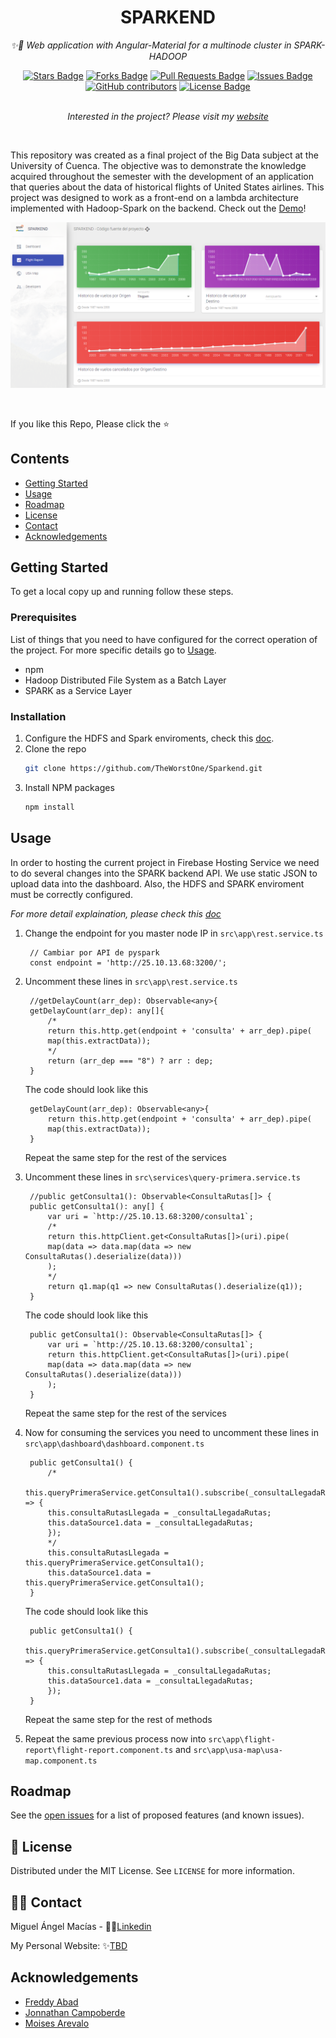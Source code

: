 <h1 align="center">SPARKEND</h1>
<p align="center"><i>✨🐘 Web application with Angular-Material for a multinode cluster in SPARK-HADOOP</i></p>
<div align="center">
  <a href="https://github.com/TheWorstOne/Sparkend/stargazers"><img src="https://img.shields.io/github/stars/TheWorstOne/Sparkend" alt="Stars Badge"/></a>
<a href="https://github.com/TheWorstOne/Sparkend/network/members"><img src="https://img.shields.io/github/forks/TheWorstOne/Sparkend" alt="Forks Badge"/></a>
<a href="https://github.com/TheWorstOne/Sparkend/pulls"><img src="https://img.shields.io/github/issues-pr/TheWorstOne/Sparkend" alt="Pull Requests Badge"/></a>
<a href="https://github.com/TheWorstOne/Sparkend/issues"><img src="https://img.shields.io/github/issues/TheWorstOne/Sparkend" alt="Issues Badge"/></a>
<a href="https://github.com/TheWorstOne/Sparkend/graphs/contributors"><img alt="GitHub contributors" src="https://img.shields.io/github/contributors/TheWorstOne/Sparkend?color=2b9348"></a>
<a href="https://github.com/TheWorstOne/Sparkend/blob/master/LICENSE"><img src="https://img.shields.io/github/license/TheWorstOne/Sparkend?color=2b9348" alt="License Badge"/></a>
</div>
<br>
<p align="center"><i>Interested in the project? Please visit my <a href="https://github.com/TheWorstOne/">website</a></i></p>
<br>

<!-- ABOUT THE PROJECT -->
This repository was created as a final project of the Big Data subject at the University of Cuenca. The objective was to demonstrate the knowledge acquired throughout the semester with the development of an application that queries about the data of historical flights of United States airlines. This project was designed to work as a front-end on a lambda architecture implemented with Hadoop-Spark on the backend. Check out the [Demo](https://sparkend-hosting.web.app/)!

<p align="center">
    <img src="assets/flightreport.png" alt="Logo" width="" height="">
</p>

<br>

If you like this Repo, Please click the :star:

<!-- TABLE OF CONTENTS -->
## Contents
  - [Getting Started](#getting-started)
  - [Usage](#usage)
  - [Roadmap](#roadmap)
  - [License](#:pencil:-license)
  - [Contact](#:man_astronaut:-contact)
  - [Acknowledgements](#acknowledgements)

  <!-- GETTING STARTED -->
## Getting Started

To get a local copy up and running follow these steps.

### Prerequisites

List of things that you need to have configured for the correct operation of the project. For more specific details go to [Usage](#usage).
* npm
* Hadoop Distributed File System as a Batch Layer
* SPARK as a Service Layer

### Installation

1. Configure the HDFS and Spark enviroments, check this [doc](https://www.slideshare.net/MiguelAngel1348/cluster-multinodo-en-apache-hadoop-arquitectura-lambda).
2. Clone the repo
   ```sh
   git clone https://github.com/TheWorstOne/Sparkend.git
   ```
3. Install NPM packages
   ```sh
   npm install
   ```

<!-- USAGE EXAMPLES -->
## Usage

In order to hosting the current project in Firebase Hosting Service we need to do several changes into the SPARK backend API. We use static JSON to upload data into the dashboard. Also, the HDFS and SPARK enviroment must be correctly configured.

_For more detail explaination, please check this [doc](https://www.slideshare.net/MiguelAngel1348/cluster-multinodo-en-apache-hadoop-arquitectura-lambda)_

1. Change the endpoint for you master node IP in `src\app\rest.service.ts`
   ```TS
    // Cambiar por API de pyspark
    const endpoint = 'http://25.10.13.68:3200/';
   ```

2. Uncomment these lines in `src\app\rest.service.ts`
   ```TS
    //getDelayCount(arr_dep): Observable<any>{
    getDelayCount(arr_dep): any[]{
        /*
        return this.http.get(endpoint + 'consulta' + arr_dep).pipe(
        map(this.extractData));
        */
        return (arr_dep === "8") ? arr : dep;
    }
   ```
   The code should look like this
   ```TS
    getDelayCount(arr_dep): Observable<any>{
        return this.http.get(endpoint + 'consulta' + arr_dep).pipe(
        map(this.extractData));
    }
   ```
   Repeat the same step for the rest of the services
3. Uncomment these lines in `src\services\query-primera.service.ts`
   ```TS
    //public getConsulta1(): Observable<ConsultaRutas[]> {
    public getConsulta1(): any[] {
        var uri = `http://25.10.13.68:3200/consulta1`;
        /*
        return this.httpClient.get<ConsultaRutas[]>(uri).pipe(
        map(data => data.map(data => new ConsultaRutas().deserialize(data)))
        );
        */
        return q1.map(q1 => new ConsultaRutas().deserialize(q1));
    }
   ```
    The code should look like this
   ```TS
    public getConsulta1(): Observable<ConsultaRutas[]> {
        var uri = `http://25.10.13.68:3200/consulta1`;
        return this.httpClient.get<ConsultaRutas[]>(uri).pipe(
        map(data => data.map(data => new ConsultaRutas().deserialize(data)))
        );
    }
   ```
   Repeat the same step for the rest of the services

4. Now for consuming the services you need to uncomment these lines in `src\app\dashboard\dashboard.component.ts`
   ```TS
    public getConsulta1() {
        /*
        this.queryPrimeraService.getConsulta1().subscribe(_consultaLlegadaRutas => {
        this.consultaRutasLlegada = _consultaLlegadaRutas;
        this.dataSource1.data = _consultaLlegadaRutas;
        });
        */
        this.consultaRutasLlegada = this.queryPrimeraService.getConsulta1();
        this.dataSource1.data = this.queryPrimeraService.getConsulta1();
    }
   ```
   The code should look like this
   ```TS
    public getConsulta1() {
        this.queryPrimeraService.getConsulta1().subscribe(_consultaLlegadaRutas => {
        this.consultaRutasLlegada = _consultaLlegadaRutas;
        this.dataSource1.data = _consultaLlegadaRutas;
        });
    }
   ```
   Repeat the same step for the rest of methods

5. Repeat the same previous process now into `src\app\flight-report\flight-report.component.ts` and `src\app\usa-map\usa-map.component.ts`

<!-- ROADMAP -->
## Roadmap

See the [open issues](https://github.com/TheWorstOne/Sparkend/issues) for a list of proposed features (and known issues).


<!-- LICENSE -->
## :pencil: License

Distributed under the MIT License. See `LICENSE` for more information.



<!-- CONTACT -->
## :man_astronaut: Contact

Miguel Ángel Macías - 👨‍💻[Linkedin](https://www.linkedin.com/in/mangelladen/)

My Personal Website: ✨[TBD](https://github.com/TheWorstOne/)


<!-- ACKNOWLEDGEMENTS -->
## Acknowledgements
* [Freddy Abad](https://github.com/FreddieAbad)
* [Jonnathan Campoberde](https://github.com/JonnHenry)
* [Moises Arevalo](https://github.com/MoisesArevalo)


